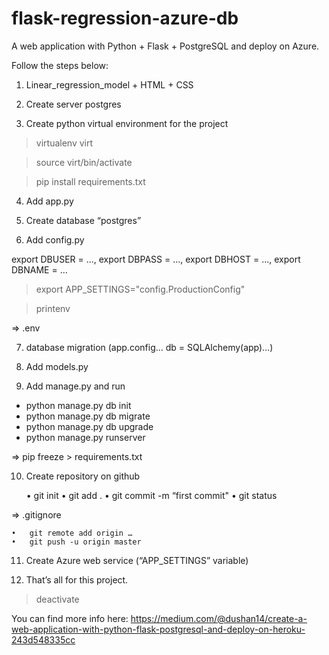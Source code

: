 # flask-regression-azure-db
A web application with Python + Flask + PostgreSQL and deploy on Azure.

Follow the steps below:

1) Linear_regression_model + HTML + CSS

2) Create server postgres

3) Create python virtual environment for the project

> virtualenv virt

> source virt/bin/activate

> pip install requirements.txt

4) Add app.py

5) Create database “postgres”

6) Add config.py

export DBUSER = ...,
export DBPASS = ...,
export DBHOST = ...,
export DBNAME = ...

> export APP_SETTINGS="config.ProductionConfig"

> printenv

=> .env

7) database migration (app.config… db = SQLAlchemy(app)…)

8) Add models.py

9) Add manage.py and run

* python manage.py db init
* python manage.py db migrate
* python manage.py db upgrade
* python manage.py runserver

=> pip freeze > requirements.txt

10) Create repository on github

	•	git init
	•	git add .
	•	git commit -m “first commit"
	•	git status

=> .gitignore

	•	git remote add origin …
	•	git push -u origin master

11) Create Azure web service (“APP_SETTINGS” variable)

12) That’s all for this project.

> deactivate

You can find more info here:
https://medium.com/@dushan14/create-a-web-application-with-python-flask-postgresql-and-deploy-on-heroku-243d548335cc
